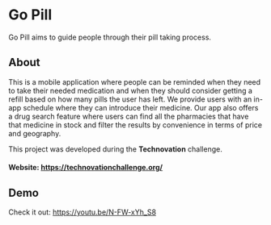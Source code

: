 # Go Pill
Go Pill aims to guide people through their pill taking process.

## About
This is a mobile application where people can be reminded when they need to take their needed medication and when they should consider getting a refill based on how many pills the user has left. We provide users with an in-app schedule where they can introduce their medicine. Our app also offers a drug search feature where users can find all the pharmacies that have that medicine in stock and filter the results by convenience in terms of price and geography.

This project was developed during the **Technovation** challenge.
#### Website: https://technovationchallenge.org/

## Demo
Check it out: https://youtu.be/N-FW-xYh_S8
